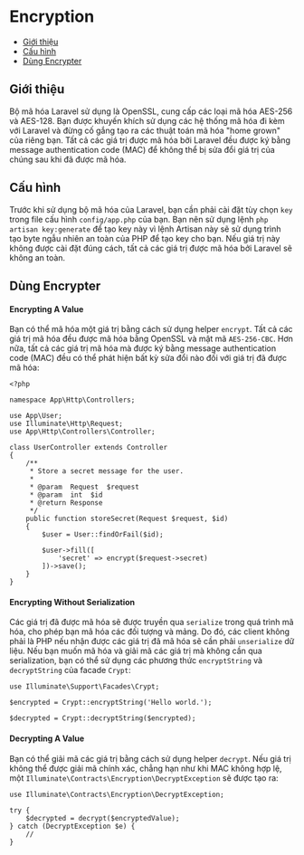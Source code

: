 # Encryption

- [Giới thiệu](#introduction)
- [Cấu hình](#configuration)
- [Dùng Encrypter](#using-the-encrypter)

<a name="introduction"></a>
## Giới thiệu

Bộ mã hóa Laravel sử dụng là OpenSSL, cung cấp các loại mã hóa AES-256 và AES-128. Bạn được khuyến khích sử dụng các hệ thống mã hóa đi kèm với Laravel và đừng cố gắng tạo ra các thuật toán mã hóa "home grown" của riêng bạn. Tất cả các giá trị được mã hóa bởi Laravel đều được ký bằng message authentication code (MAC) để không thể bị sửa đổi giá trị của chúng sau khi đã được mã hóa.

<a name="configuration"></a>
## Cấu hình

Trước khi sử dụng bộ mã hóa của Laravel, bạn cần phải cài đặt tùy chọn `key` trong file cấu hình `config/app.php` của bạn. Bạn nên sử dụng lệnh `php artisan key:generate` để tạo key này vì lệnh Artisan này sẽ sử dụng trình tạo byte ngẫu nhiên an toàn của PHP để tạo key cho bạn. Nếu giá trị này không được cài đặt đúng cách, tất cả các giá trị được mã hóa bởi Laravel sẽ không an toàn.

<a name="using-the-encrypter"></a>
## Dùng Encrypter

#### Encrypting A Value

Bạn có thể mã hóa một giá trị bằng cách sử dụng helper `encrypt`. Tất cả các giá trị mã hóa đều được mã hóa bằng OpenSSL và mật mã `AES-256-CBC`. Hơn nữa, tất cả các giá trị mã hóa mà được ký bằng message authentication code (MAC) đều có thể phát hiện bất kỳ sửa đổi nào đối với giá trị đã được mã hóa:

    <?php

    namespace App\Http\Controllers;

    use App\User;
    use Illuminate\Http\Request;
    use App\Http\Controllers\Controller;

    class UserController extends Controller
    {
        /**
         * Store a secret message for the user.
         *
         * @param  Request  $request
         * @param  int  $id
         * @return Response
         */
        public function storeSecret(Request $request, $id)
        {
            $user = User::findOrFail($id);

            $user->fill([
                'secret' => encrypt($request->secret)
            ])->save();
        }
    }

#### Encrypting Without Serialization

Các giá trị đã được mã hóa sẽ được truyền qua `serialize` trong quá trình mã hóa, cho phép bạn mã hóa các đối tượng và mảng. Do đó, các client không phải là PHP nếu nhận được các giá trị đã mã hóa sẽ cần phải `unserialize` dữ liệu. Nếu bạn muốn mã hóa và giải mã các giá trị mà không cần qua serialization, bạn có thể sử dụng các phương thức `encryptString` và `decryptString` của facade `Crypt`:

    use Illuminate\Support\Facades\Crypt;

    $encrypted = Crypt::encryptString('Hello world.');

    $decrypted = Crypt::decryptString($encrypted);

#### Decrypting A Value

Bạn có thể giải mã các giá trị bằng cách sử dụng helper `decrypt`. Nếu giá trị không thể được giải mã chính xác, chẳng hạn như khi MAC không hợp lệ, một `Illuminate\Contracts\Encryption\DecryptException` sẽ được tạo ra:

    use Illuminate\Contracts\Encryption\DecryptException;

    try {
        $decrypted = decrypt($encryptedValue);
    } catch (DecryptException $e) {
        //
    }

